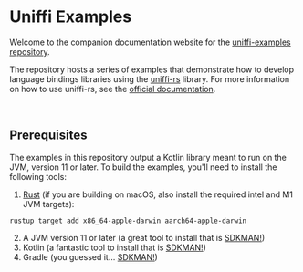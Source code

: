 # Uniffi Examples
Welcome to the companion documentation website for the [uniffi-examples repository](https://github.com/thunderbiscuit/uniffi-examples).

The repository hosts a series of examples that demonstrate how to develop language bindings libraries using the [uniffi-rs](https://github.com/mozilla/uniffi-rs) library. For more information on how to use uniffi-rs, see the [official documentation](https://mozilla.github.io/uniffi-rs/).

<br/>

## Prerequisites
The examples in this repository output a Kotlin library meant to run on the JVM, version 11 or later. To build the examples, you'll need to install the following tools:
1. [Rust](https://www.rust-lang.org/tools/install) (if you are building on macOS, also install the required intel and M1 JVM targets):
```shell
rustup target add x86_64-apple-darwin aarch64-apple-darwin
```
2. A JVM version 11 or later (a great tool to install that is [SDKMAN!](https://sdkman.io/))
3. Kotlin (a fantastic tool to install that is [SDKMAN!](https://sdkman.io/))
4. Gradle (you guessed it... [SDKMAN!](https://sdkman.io/))
